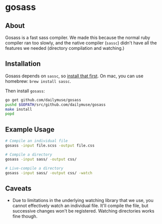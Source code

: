 # gosass #

## About ##

Gosass is a fast sass compiler. We made this because the normal ruby compiler
ran too slowly, and the native compiler (`sassc`) didn't have all the features
we needed (directory compilation and watching.)

## Installation ##

Gosass depends on `sassc`, so
[install that first](https://github.com/sass/sassc). On mac, you can use
homebrew: `brew install sassc`.

Then install `gosass`:

```bash
go get github.com/dailymuse/gosass
pushd $GOPATH/src/github.com/dailymuse/gosass
make install
popd
```

## Example Usage ##

```bash
# Compile an individual file
gosass -input file.scss -output file.css

# Compile a directory
gosass -input sass/ -output css/

# Live-compile a directory
gosass -input sass/ -output css/ -watch
```

## Caveats ##

* Due to limitations in the underlying watching library that we use, you
  cannot effectively watch an individual file. It'll compile the file, but
  successive changes won't be registered. Watching directories works fine
  though.
